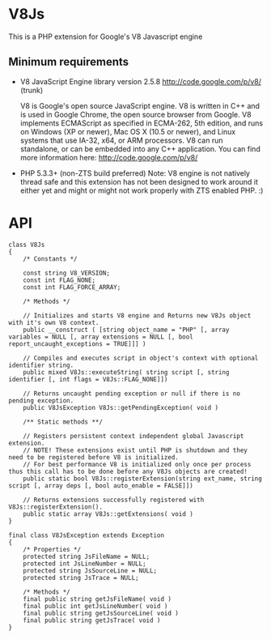 V8Js
====

This is a PHP extension for Google's V8 Javascript engine 


Minimum requirements
--------------------

- V8 JavaScript Engine library version 2.5.8 <http://code.google.com/p/v8/> (trunk)

	V8 is Google's open source JavaScript engine.
	V8 is written in C++ and is used in Google Chrome, the open source browser from Google.
	V8 implements ECMAScript as specified in ECMA-262, 5th edition, and runs on Windows (XP or newer), 
	Mac OS X (10.5 or newer), and Linux systems that use IA-32, x64, or ARM processors.
	V8 can run standalone, or can be embedded into any C++ application.
	You can find more information here:
	<http://code.google.com/p/v8/>

- PHP 5.3.3+ (non-ZTS build preferred)
  Note: V8 engine is not natively thread safe and this extension
  has not been designed to work around it either yet and might or
  might not work properly with ZTS enabled PHP. :)


API
===

    class V8Js
    {
        /* Constants */

        const string V8_VERSION;
        const int FLAG_NONE;
        const int FLAG_FORCE_ARRAY;
    
        /* Methods */

        // Initializes and starts V8 engine and Returns new V8Js object with it's own V8 context.
        public __construct ( [string object_name = "PHP" [, array variables = NULL [, array extensions = NULL [, bool report_uncaught_exceptions = TRUE]]] )

        // Compiles and executes script in object's context with optional identifier string.
        public mixed V8Js::executeString( string script [, string identifier [, int flags = V8Js::FLAG_NONE]])

        // Returns uncaught pending exception or null if there is no pending exception.
        public V8JsException V8Js::getPendingException( void )

        /** Static methods **/

        // Registers persistent context independent global Javascript extension.
        // NOTE! These extensions exist until PHP is shutdown and they need to be registered before V8 is initialized. 
        // For best performance V8 is initialized only once per process thus this call has to be done before any V8Js objects are created!
        public static bool V8Js::registerExtension(string ext_name, string script [, array deps [, bool auto_enable = FALSE]])

        // Returns extensions successfully registered with V8Js::registerExtension().
        public static array V8Js::getExtensions( void )
    }

    final class V8JsException extends Exception
    {
        /* Properties */
        protected string JsFileName = NULL;
        protected int JsLineNumber = NULL;
        protected string JsSourceLine = NULL;
        protected string JsTrace = NULL;
        
        /* Methods */
        final public string getJsFileName( void )
        final public int getJsLineNumber( void )
        final public string getJsSourceLine( void )
        final public string getJsTrace( void )
    }
    

